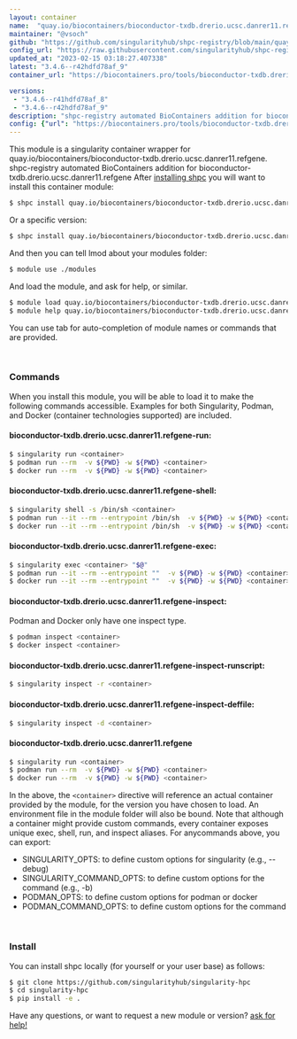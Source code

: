 ```yaml
---
layout: container
name:  "quay.io/biocontainers/bioconductor-txdb.drerio.ucsc.danrer11.refgene"
maintainer: "@vsoch"
github: "https://github.com/singularityhub/shpc-registry/blob/main/quay.io/biocontainers/bioconductor-txdb.drerio.ucsc.danrer11.refgene/container.yaml"
config_url: "https://raw.githubusercontent.com/singularityhub/shpc-registry/main/quay.io/biocontainers/bioconductor-txdb.drerio.ucsc.danrer11.refgene/container.yaml"
updated_at: "2023-02-15 03:18:27.407338"
latest: "3.4.6--r42hdfd78af_9"
container_url: "https://biocontainers.pro/tools/bioconductor-txdb.drerio.ucsc.danrer11.refgene"

versions:
 - "3.4.6--r41hdfd78af_8"
 - "3.4.6--r42hdfd78af_9"
description: "shpc-registry automated BioContainers addition for bioconductor-txdb.drerio.ucsc.danrer11.refgene"
config: {"url": "https://biocontainers.pro/tools/bioconductor-txdb.drerio.ucsc.danrer11.refgene", "maintainer": "@vsoch", "description": "shpc-registry automated BioContainers addition for bioconductor-txdb.drerio.ucsc.danrer11.refgene", "latest": {"3.4.6--r42hdfd78af_9": "sha256:b5f15c962cfc4fd96d9c93a21027f5a34f442b7831d1d74558dcd768c0e89247"}, "tags": {"3.4.6--r41hdfd78af_8": "sha256:8cfe1b1a0dc4132e79ec2066dbdb56502cda06e252b2fbb85022b4c109e0cc6d", "3.4.6--r42hdfd78af_9": "sha256:b5f15c962cfc4fd96d9c93a21027f5a34f442b7831d1d74558dcd768c0e89247"}, "docker": "quay.io/biocontainers/bioconductor-txdb.drerio.ucsc.danrer11.refgene"}
---
```


This module is a singularity container wrapper for quay.io/biocontainers/bioconductor-txdb.drerio.ucsc.danrer11.refgene.
shpc-registry automated BioContainers addition for bioconductor-txdb.drerio.ucsc.danrer11.refgene
After [installing shpc](#install) you will want to install this container module:


```bash
$ shpc install quay.io/biocontainers/bioconductor-txdb.drerio.ucsc.danrer11.refgene
```

Or a specific version:

```bash
$ shpc install quay.io/biocontainers/bioconductor-txdb.drerio.ucsc.danrer11.refgene:3.4.6--r42hdfd78af_9
```

And then you can tell lmod about your modules folder:

```bash
$ module use ./modules
```

And load the module, and ask for help, or similar.

```bash
$ module load quay.io/biocontainers/bioconductor-txdb.drerio.ucsc.danrer11.refgene/3.4.6--r42hdfd78af_9
$ module help quay.io/biocontainers/bioconductor-txdb.drerio.ucsc.danrer11.refgene/3.4.6--r42hdfd78af_9
```

You can use tab for auto-completion of module names or commands that are provided.

<br>

### Commands

When you install this module, you will be able to load it to make the following commands accessible.
Examples for both Singularity, Podman, and Docker (container technologies supported) are included.

#### bioconductor-txdb.drerio.ucsc.danrer11.refgene-run:

```bash
$ singularity run <container>
$ podman run --rm  -v ${PWD} -w ${PWD} <container>
$ docker run --rm  -v ${PWD} -w ${PWD} <container>
```

#### bioconductor-txdb.drerio.ucsc.danrer11.refgene-shell:

```bash
$ singularity shell -s /bin/sh <container>
$ podman run --it --rm --entrypoint /bin/sh  -v ${PWD} -w ${PWD} <container>
$ docker run --it --rm --entrypoint /bin/sh  -v ${PWD} -w ${PWD} <container>
```

#### bioconductor-txdb.drerio.ucsc.danrer11.refgene-exec:

```bash
$ singularity exec <container> "$@"
$ podman run --it --rm --entrypoint ""  -v ${PWD} -w ${PWD} <container> "$@"
$ docker run --it --rm --entrypoint ""  -v ${PWD} -w ${PWD} <container> "$@"
```

#### bioconductor-txdb.drerio.ucsc.danrer11.refgene-inspect:

Podman and Docker only have one inspect type.

```bash
$ podman inspect <container>
$ docker inspect <container>
```

#### bioconductor-txdb.drerio.ucsc.danrer11.refgene-inspect-runscript:

```bash
$ singularity inspect -r <container>
```

#### bioconductor-txdb.drerio.ucsc.danrer11.refgene-inspect-deffile:

```bash
$ singularity inspect -d <container>
```



#### bioconductor-txdb.drerio.ucsc.danrer11.refgene

```bash
$ singularity run <container>
$ podman run --rm  -v ${PWD} -w ${PWD} <container>
$ docker run --rm  -v ${PWD} -w ${PWD} <container>
```


In the above, the `<container>` directive will reference an actual container provided
by the module, for the version you have chosen to load. An environment file in the
module folder will also be bound. Note that although a container
might provide custom commands, every container exposes unique exec, shell, run, and
inspect aliases. For anycommands above, you can export:

 - SINGULARITY_OPTS: to define custom options for singularity (e.g., --debug)
 - SINGULARITY_COMMAND_OPTS: to define custom options for the command (e.g., -b)
 - PODMAN_OPTS: to define custom options for podman or docker
 - PODMAN_COMMAND_OPTS: to define custom options for the command

<br>

### Install

You can install shpc locally (for yourself or your user base) as follows:

```bash
$ git clone https://github.com/singularityhub/singularity-hpc
$ cd singularity-hpc
$ pip install -e .
```

Have any questions, or want to request a new module or version? [ask for help!](https://github.com/singularityhub/singularity-hpc/issues)